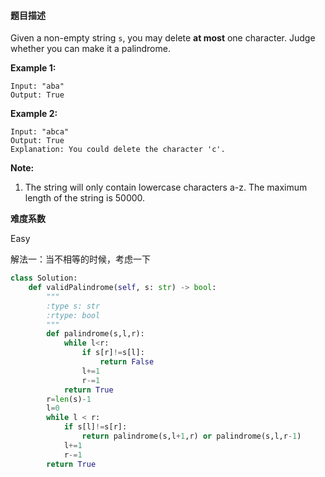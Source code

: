 #### **题目描述**

Given a non-empty string `s`, you may delete **at most** one character. Judge whether you can make it a palindrome.

**Example 1:**

```
Input: "aba"
Output: True
```



**Example 2:**

```
Input: "abca"
Output: True
Explanation: You could delete the character 'c'.
```



**Note:**

1. The string will only contain lowercase characters a-z. The maximum length of the string is 50000.

**难度系数**    

Easy

解法一：当不相等的时候，考虑一下

```python
class Solution:
    def validPalindrome(self, s: str) -> bool:
        """
        :type s: str
        :rtype: bool
        """
        def palindrome(s,l,r):
            while l<r:
                if s[r]!=s[l]:
                    return False
                l+=1
                r-=1
            return True
        r=len(s)-1
        l=0
        while l < r:
            if s[l]!=s[r]:
                return palindrome(s,l+1,r) or palindrome(s,l,r-1)
            l+=1
            r-=1
        return True
```

